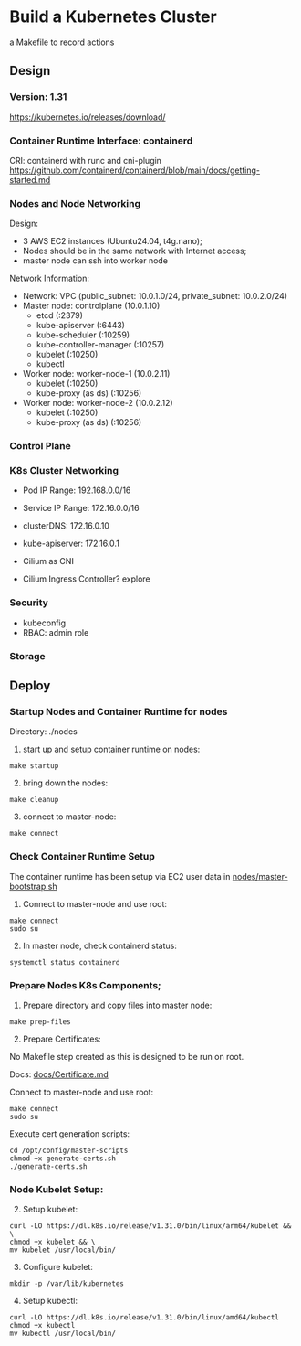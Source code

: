 # Build a Kubernetes Cluster

a Makefile to record actions

## Design

### Version: 1.31
https://kubernetes.io/releases/download/

### Container Runtime Interface: containerd
CRI: containerd with runc and cni-plugin
https://github.com/containerd/containerd/blob/main/docs/getting-started.md

### Nodes and Node Networking
Design:
- 3 AWS EC2 instances (Ubuntu24.04, t4g.nano); 
- Nodes should be in the same network with Internet access; 
- master node can ssh into worker node

Network Information:
- Network: VPC (public_subnet: 10.0.1.0/24, private_subnet: 10.0.2.0/24)
- Master node: controlplane (10.0.1.10)
  - etcd (:2379)
  - kube-apiserver (:6443)
  - kube-scheduler (:10259)
  - kube-controller-manager (:10257)
  - kubelet (:10250)
  - kubectl
- Worker node: worker-node-1 (10.0.2.11)
  - kubelet (:10250)
  - kube-proxy (as ds) (:10256)
- Worker node: worker-node-2 (10.0.2.12)
  - kubelet (:10250)
  - kube-proxy (as ds) (:10256)


### Control Plane

### K8s Cluster Networking
- Pod IP Range: 192.168.0.0/16 
- Service IP Range: 172.16.0.0/16
- clusterDNS: 172.16.0.10
- kube-apiserver: 172.16.0.1

- Cilium as CNI
- Cilium Ingress Controller? explore

### Security
- kubeconfig
- RBAC: admin role

### Storage


## Deploy

### Startup Nodes and Container Runtime for nodes
Directory: ./nodes

1. start up and setup container runtime on nodes: 
  ```
  make startup
  ```

2. bring down the nodes:
  ```
  make cleanup
  ```

3. connect to master-node:
  ```
  make connect
  ```

### Check Container Runtime Setup
The container runtime has been setup via EC2 user data in [nodes/master-bootstrap.sh](nodes/master-bootstrap.sh)
1. Connect to master-node and use root:
  ```
  make connect
  sudo su
  ```

2. In master node, check containerd status:
  ```
  systemctl status containerd
  ```

### Prepare Nodes K8s Components;
1. Prepare directory and copy files into master node:
  ```
  make prep-files
  ```

2. Prepare Certificates: 

No Makefile step created as this is designed to be run on root.

Docs: [docs/Certificate.md](docs/Certificate.md)

Connect to master-node and use root:
  ```
  make connect
  sudo su
  ```

Execute cert generation scripts:
  ```
  cd /opt/config/master-scripts
  chmod +x generate-certs.sh
  ./generate-certs.sh
  ```

### Node Kubelet Setup:
2. Setup kubelet:
  ```
  curl -LO https://dl.k8s.io/release/v1.31.0/bin/linux/arm64/kubelet && \
  chmod +x kubelet && \
  mv kubelet /usr/local/bin/
  ```
3. Configure kubelet:
  ```
  mkdir -p /var/lib/kubernetes

  ```
4. Setup kubectl:
  ```
  curl -LO https://dl.k8s.io/release/v1.31.0/bin/linux/amd64/kubectl
  chmod +x kubectl
  mv kubectl /usr/local/bin/
  ```

